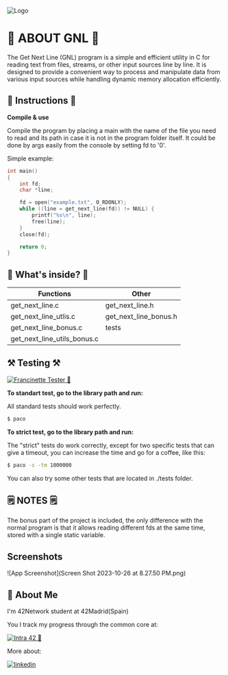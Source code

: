 ![Logo](https://www.42network.org/wp-content/themes/e42-network/img/42-network-logo.svg)
# 📖 ABOUT GNL 📖

The Get Next Line (GNL) program is a simple and efficient utility in C for reading text from files, streams, or other input sources line by line. It is designed to provide a convenient way to process and manipulate data from various input sources while handling dynamic memory allocation efficiently.


## 📝 Instructions 📝
**Compile & use**

Compile the program by placing a main with the name of the file you need to read and its path in case it is not in the program folder itself.
It could be done by args easily from the console by setting fd to '0'.

Simple example:

```c
int main() 
{
    int fd;
    char *line;

    fd = open("example.txt", O_RDONLY);
    while ((line = get_next_line(fd)) != NULL) {
        printf("%s\n", line);
        free(line);
    }
    close(fd);

    return 0;
}
```
## 🔎 What's inside? 🔎

| Functions             | Other                                                              |
| ----------------- | ------------------------------------------------------------------ |
| get_next_line.c | get_next_line.h|
| get_next_line_utlis.c | get_next_line_bonus.h|
| get_next_line_bonus.c | tests|
| get_next_line_utils_bonus.c|


## ⚒️ Testing ⚒️

[![Francinette Tester 🔗](Francinette)](https://github.com/xicodomingues/francinette)

**To standart test, go to the library path and run:**

All standard tests should work perfectly. 
```bash
$ paco
```
**To strict test, go to the library path and run:**

The "strict" tests do work correctly, except for two specific tests that can give a timeout, you can increase the time and go for a coffee, like this:
```bash
$ paco -s -tm 1000000
```
You can also try some other tests that are located in ./tests folder.
## 🗒️ NOTES 🗒️

The bonus part of the project is included, the only difference with the normal program is that it allows reading different fds at the same time, stored with a single static variable.


## Screenshots

![App Screenshot](Screen Shot 2023-10-26 at 8.27.50 PM.png)


## 🚀 About Me
I'm 42Network student at 42Madrid(Spain)

You I track my progress through the common core at: 

[![Intra 42 🔗]()](https://projects.intra.42.fr/projects/graph?login=jdelorme)

More about:

[![linkedin](https://img.shields.io/badge/linkedin-0A66C2?style=for-the-badge&logo=linkedin&logoColor=white)](https://www.linkedin.com/in/juan-bautista-delorme-pinedo-000697264/)
